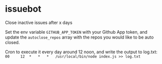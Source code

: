 issuebot
========

Close inactive issues after x days

Set the env variable `GITHUB_APP_TOKEN` with your Github App token, and update
the `autoclose_repos` array with the repos you would like to be auto closed.


Cron to execute it every day around 12 noon, and write the output to log.txt:
`00 	12	*	*	*	/usr/local/bin/node index.js >> log.txt`
